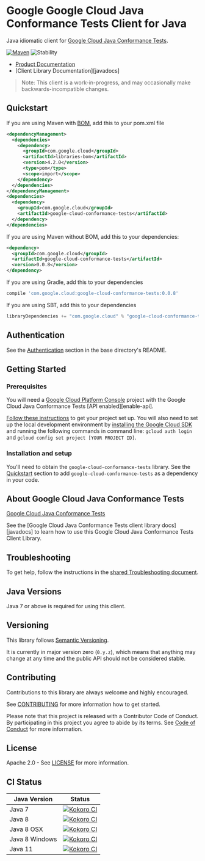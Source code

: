 # Google Google Cloud Java Conformance Tests Client for Java

Java idiomatic client for [Google Cloud Java Conformance Tests][product-docs].

[![Maven][maven-version-image]][maven-version-link]
![Stability][stability-image]

- [Product Documentation][product-docs]
- [Client Library Documentation][javadocs]

> Note: This client is a work-in-progress, and may occasionally
> make backwards-incompatible changes.

## Quickstart

If you are using Maven with [BOM][libraries-bom], add this to your pom.xml file
```xml
<dependencyManagement>
  <dependencies>
    <dependency>
      <groupId>com.google.cloud</groupId>
      <artifactId>libraries-bom</artifactId>
      <version>4.2.0</version>
      <type>pom</type>
      <scope>import</scope>
    </dependency>
  </dependencies>
</dependencyManagement>
<dependencies>
  <dependency>
    <groupId>com.google.cloud</groupId>
    <artifactId>google-cloud-conformance-tests</artifactId>
  </dependency>
</dependencies>
```

[//]: # ({x-version-update-start:google-cloud-conformance-tests:released})

If you are using Maven without BOM, add this to your dependencies:

```xml
<dependency>
  <groupId>com.google.cloud</groupId>
  <artifactId>google-cloud-conformance-tests</artifactId>
  <version>0.0.8</version>
</dependency>
```

If you are using Gradle, add this to your dependencies
```Groovy
compile 'com.google.cloud:google-cloud-conformance-tests:0.0.8'
```
If you are using SBT, add this to your dependencies
```Scala
libraryDependencies += "com.google.cloud" % "google-cloud-conformance-tests" % "0.0.8"
```
[//]: # ({x-version-update-end})

## Authentication

See the [Authentication][authentication] section in the base directory's README.

## Getting Started

### Prerequisites

You will need a [Google Cloud Platform Console][developer-console] project with the Google Cloud Java Conformance Tests [API enabled][enable-api].

[Follow these instructions][create-project] to get your project set up. You will also need to set up the local development environment by
[installing the Google Cloud SDK][cloud-sdk] and running the following commands in command line:
`gcloud auth login` and `gcloud config set project [YOUR PROJECT ID]`.

### Installation and setup

You'll need to obtain the `google-cloud-conformance-tests` library.  See the [Quickstart](#quickstart) section
to add `google-cloud-conformance-tests` as a dependency in your code.

## About Google Cloud Java Conformance Tests


[Google Cloud Java Conformance Tests][product-docs] 

See the [Google Cloud Java Conformance Tests client library docs][javadocs] to learn how to
use this Google Cloud Java Conformance Tests Client Library.






## Troubleshooting

To get help, follow the instructions in the [shared Troubleshooting document][troubleshooting].

## Java Versions

Java 7 or above is required for using this client.

## Versioning

This library follows [Semantic Versioning](http://semver.org/).


It is currently in major version zero (``0.y.z``), which means that anything may change at any time
and the public API should not be considered stable.


## Contributing


Contributions to this library are always welcome and highly encouraged.

See [CONTRIBUTING][contributing] for more information how to get started.

Please note that this project is released with a Contributor Code of Conduct. By participating in
this project you agree to abide by its terms. See [Code of Conduct][code-of-conduct] for more
information.

## License

Apache 2.0 - See [LICENSE][license] for more information.

## CI Status

Java Version | Status
------------ | ------
Java 7 | [![Kokoro CI][kokoro-badge-image-1]][kokoro-badge-link-1]
Java 8 | [![Kokoro CI][kokoro-badge-image-2]][kokoro-badge-link-2]
Java 8 OSX | [![Kokoro CI][kokoro-badge-image-3]][kokoro-badge-link-3]
Java 8 Windows | [![Kokoro CI][kokoro-badge-image-4]][kokoro-badge-link-4]
Java 11 | [![Kokoro CI][kokoro-badge-image-5]][kokoro-badge-link-5]

[product-docs]: 
[javadocs]: 
[kokoro-badge-image-1]: http://storage.googleapis.com/cloud-devrel-public/java/badges/java-conformance-tests/java7.svg
[kokoro-badge-link-1]: http://storage.googleapis.com/cloud-devrel-public/java/badges/java-conformance-tests/java7.html
[kokoro-badge-image-2]: http://storage.googleapis.com/cloud-devrel-public/java/badges/java-conformance-tests/java8.svg
[kokoro-badge-link-2]: http://storage.googleapis.com/cloud-devrel-public/java/badges/java-conformance-tests/java8.html
[kokoro-badge-image-3]: http://storage.googleapis.com/cloud-devrel-public/java/badges/java-conformance-tests/java8-osx.svg
[kokoro-badge-link-3]: http://storage.googleapis.com/cloud-devrel-public/java/badges/java-conformance-tests/java8-osx.html
[kokoro-badge-image-4]: http://storage.googleapis.com/cloud-devrel-public/java/badges/java-conformance-tests/java8-win.svg
[kokoro-badge-link-4]: http://storage.googleapis.com/cloud-devrel-public/java/badges/java-conformance-tests/java8-win.html
[kokoro-badge-image-5]: http://storage.googleapis.com/cloud-devrel-public/java/badges/java-conformance-tests/java11.svg
[kokoro-badge-link-5]: http://storage.googleapis.com/cloud-devrel-public/java/badges/java-conformance-tests/java11.html
[stability-image]: https://img.shields.io/badge/stability-beta-yellow
[maven-version-image]: https://img.shields.io/maven-central/v/com.google.cloud/google-cloud-conformance-tests.svg
[maven-version-link]: https://search.maven.org/search?q=g:com.google.cloud%20AND%20a:google-cloud-conformance-tests&core=gav
[authentication]: https://github.com/googleapis/google-cloud-java#authentication
[developer-console]: https://console.developers.google.com/
[create-project]: https://cloud.google.com/resource-manager/docs/creating-managing-projects
[cloud-sdk]: https://cloud.google.com/sdk/
[troubleshooting]: https://github.com/googleapis/google-cloud-common/blob/master/troubleshooting/readme.md#troubleshooting
[contributing]: https://github.com/googleapis/java-conformance-tests/blob/master/CONTRIBUTING.md
[code-of-conduct]: https://github.com/googleapis/java-conformance-tests/blob/master/CODE_OF_CONDUCT.md#contributor-code-of-conduct
[license]: https://github.com/googleapis/java-conformance-tests/blob/master/LICENSE


[libraries-bom]: https://github.com/GoogleCloudPlatform/cloud-opensource-java/wiki/The-Google-Cloud-Platform-Libraries-BOM
[shell_img]: https://gstatic.com/cloudssh/images/open-btn.png

